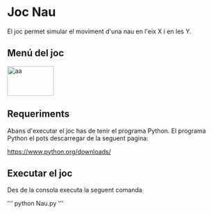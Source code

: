# Joc Nau

El joc permet simular el moviment d'una nau en l'eix X i en les Y.

## Menú del joc

<img width="107" height="68" alt="aa" src="https://github.com/user-attachments/assets/17e7a07a-934c-4de8-90e0-cb01767db663" />

## Requeriments

Abans d'executar el joc has de tenir el programa Python.
El programa Python el pots descarregar de la seguent pagina:

https://www.python.org/downloads/

## Executar el joc

Des de la consola executa la seguent comanda

'''
python Nau.py
'''

